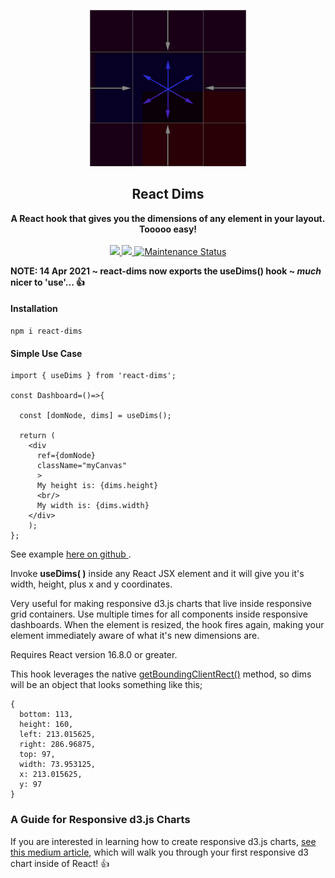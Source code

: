 <p align="center"><img src="https://raw.githubusercontent.com/DavidODonovan/react-dims/master/darkLogo.jpg" width=250></p>


<h2 align="center">React Dims</h2>
<p align="center">
<strong>
A React hook that gives you the dimensions of any element in your layout. Tooooo easy!
</strong>
<br><br>
<!-- downloads per week-->
<a href="https://npmjs.com/package/react-dims">
  <img src="https://img.shields.io/npm/dw/react-dims.svg"/>
</a>

<!-- npm version -->
<a href="https://npmjs.com/package/react-dims">
  <img src="https://img.shields.io/npm/v/react-dims.svg"/>
</a>

<!-- maintenance statuss-->
<a href="https://github.com/DavidODonovan/react-dims#maintenance-status">
  <img alt="Maintenance Status" src="https://img.shields.io/badge/maintenance-active-green.svg"/>
</a>

</p>

<p>
<strong>NOTE: 14 Apr 2021 ~ react-dims now exports the useDims() hook ~  <em>much</em> nicer to 'use'...  👍</strong>
</p>

#### Installation

```code
npm i react-dims
```
#### Simple Use Case

```code
import { useDims } from 'react-dims';

const Dashboard=()=>{

  const [domNode, dims] = useDims();

  return (
    <div
      ref={domNode}
      className="myCanvas"
      >
      My height is: {dims.height}
      <br/>
      My width is: {dims.width}
    </div>
    );
};

```
See example [here on github ](https://github.com/DavidODonovan/react-dims/tree/master/examples).

<p>
Invoke <strong>useDims( )</strong>  inside any React JSX element and it will give you it's width, height, plus x and y coordinates.
</p>
<p>
Very useful for making responsive d3.js charts that live inside responsive grid containers. Use multiple times for all components inside responsive dashboards.
When the element is resized, the hook fires again, making your element immediately aware of what it's new dimensions are.
</p>

<p>
Requires React version 16.8.0 or greater.
</p>


This hook leverages the native [getBoundingClientRect()](https://developer.mozilla.org/en-US/docs/Web/API/Element/getBoundingClientRect) method, so dims will be an object that looks something like this;

```code
{
  bottom: 113,
  height: 160,
  left: 213.015625,
  right: 286.96875,
  top: 97,
  width: 73.953125,
  x: 213.015625,
  y: 97
}
```
### A Guide for Responsive d3.js Charts
If you are interested in learning how to create responsive d3.js charts,  [see this medium article](https://medium.com/nightingale/d3-and-react-a-design-pattern-for-responsive-charts-f77337d37ab9),  which will walk you through your first responsive d3 chart inside of React! 👍
